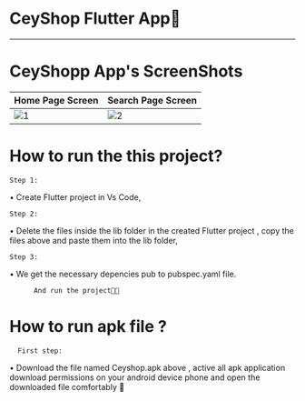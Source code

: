 # CeyShop Flutter App🩵

----------------------------------------------------------------------------------------------------------------

# CeyShopp App's ScreenShots

| Home Page Screen  | Search Page Screen |
| ------------- | ------------- |
| ![1](https://github.com/ceydaucdirhem/ceyshopapp/assets/80065036/a8e43eaa-ef5c-4fb4-ae1e-28e17f7a4fa4)|![2](https://github.com/ceydaucdirhem/ceyshopapp/assets/80065036/c676e403-4f8f-425f-a64c-fc5452654470)
  
 



# How to run the this project?
    Step 1:
•	Create Flutter project in Vs Code,

    Step 2:
•	Delete the files inside the lib folder in the created Flutter project , copy the files above and paste them into the lib folder,

    Step 3:
•	We get the necessary depencies pub to pubspec.yaml file.

          And run the project🫶🏼



# How to run apk file ?

      First step:
  •	Download the file named Ceyshop.apk above , active all apk application download permissions on your android device phone and open the downloaded file comfortably 🙂 










